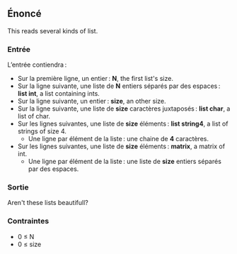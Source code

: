 ## Énoncé

This reads several kinds of list.

### Entrée

L’entrée contiendra :

- Sur la première ligne, un entier : **N**, the first list's size.
- Sur la ligne suivante, une liste de **N** entiers séparés par des espaces :
  **list int**, a list containing ints.
- Sur la ligne suivante, un entier : **size**, an other size.
- Sur la ligne suivante, une liste de **size** caractères juxtaposés : **list
  char**, a list of char.
- Sur les lignes suivantes, une liste de **size** éléments : **list string4**,
  a list of strings of size 4.
    - Une ligne par élément de la liste : une chaine de **4** caractères.
- Sur les lignes suivantes, une liste de **size** éléments : **matrix**, a
  matrix of int.
    - Une ligne par élément de la liste : une liste de **size** entiers séparés
      par des espaces.

### Sortie

Aren't these lists beautifull?

### Contraintes

- 0 ≤ N
- 0 ≤ size
